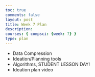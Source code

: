 ```yaml
---
toc: true
comments: false
layout: post
title: Week 7 Plan
description: 
courses: { compsci: {week: 7} }
type: plan
---
```


- Data Compression
- Ideation/Planning tools
- Algorithms, STUDENT LESSON DAY!
- Ideation plan video
